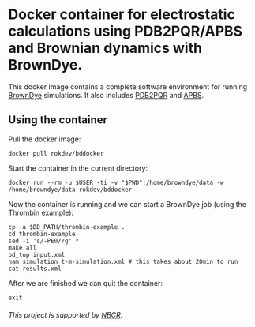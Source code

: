 # Docker container for electrostatic calculations using PDB2PQR/APBS and Brownian dynamics with BrownDye.

This docker image contains a complete software environment for running [BrownDye](http://browndye.ucsd.edu/) simulations. It also includes [PDB2PQR](http://www.poissonboltzmann.org/) and [APBS](http://www.poissonboltzmann.org/).

## Using the container

Pull the docker image:
```
docker pull rokdev/bddocker
```

Start the container in the current directory:
```
docker run --rm -u $USER -ti -v "$PWD":/home/browndye/data -w /home/browndye/data rokdev/bddocker
```

Now the container is running and we can start a BrownDye job (using the Thrombin example):

```
cp -a $BD_PATH/thrombin-example .
cd thrombin-example
sed -i 's/-PE0//g' *
make all
bd_top input.xml
nam_simulation t-m-simulation.xml # this takes about 20min to run
cat results.xml
```
After we are finished we can quit the container:

    exit


###### This project is supported by [NBCR](http://nbcr.ucsd.edu).
